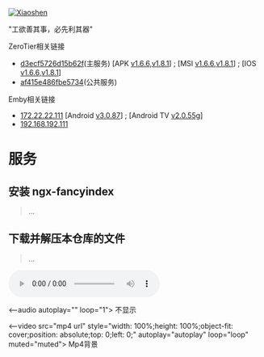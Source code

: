 

[![Xiaoshen](https://travis-ci.org/ganlvtech/down_52pojie_cn.svg?branch=master)](#)


"工欲善其事，必先利其器"

ZeroTier相关链接

* [d3ecf5726d15b62f](#)(主服务)      [APK [v1.6.6](https://wwd.lanzouw.com/iic8S029hznc),[v1.8.1](https://wwd.lanzouw.com/iv9qQ029hzva)] ; [MSI [v1.6.6](https://download.zerotier.com/RELEASES/1.6.6/dist/ZeroTier%20One.msi),[v1.8.1](https://download.zerotier.com/RELEASES/1.8.1/dist/ZeroTier%20One.msi)] ; [IOS [v1.6.6](https://download.zerotier.com/RELEASES/1.6.6/dist/ZeroTier%20One.pkg),[v1.8.1](https://download.zerotier.com/RELEASES/1.8.1/dist/ZeroTierOne.pkg)]
* [af415e486fbe5734](#)(公共服务)

Emby相关链接

* [172.22.22.111](#)  [Android [v3.0.87](https://wwd.lanzouw.com/ibz2f029hihe)] ; [Android TV [v2.0.55g](https://wwd.lanzouw.com/iiHwv029fdte
)]
* [192.168.192.111](#)  

# 服务

## 安装 ngx-fancyindex

> ...




## 下载并解压本仓库的文件


> ...
> 

<audio controls="controls" autoplay="autoplay" loop="loop" src="https://demo.yzmcms.com/music/Two Steps From Hell - Victory.mp3">Your browser does not support the audio element.</audio>


<--audio autoplay="" loop="1"><source src="url"></audio> 不显示

<--video src="mp4 url" style="width: 100%;height: 100%;object-fit: cover;position: absolute;top: 0;left: 0;" autoplay="autoplay" loop="loop" muted="muted"></video> Mp4背景
